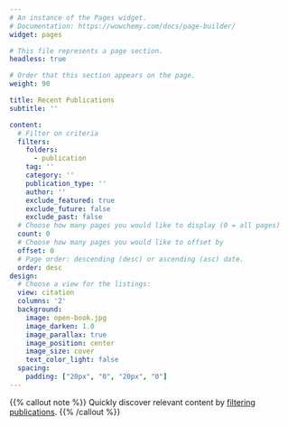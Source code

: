 ```yaml
---
# An instance of the Pages widget.
# Documentation: https://wowchemy.com/docs/page-builder/
widget: pages

# This file represents a page section.
headless: true

# Order that this section appears on the page.
weight: 90

title: Recent Publications
subtitle: ''

content:
  # Filter on criteria
  filters:
    folders:
      - publication
    tag: ''
    category: ''
    publication_type: ''
    author: ''
    exclude_featured: true
    exclude_future: false
    exclude_past: false
  # Choose how many pages you would like to display (0 = all pages)
  count: 0
  # Choose how many pages you would like to offset by
  offset: 0
  # Page order: descending (desc) or ascending (asc) date.
  order: desc
design:
  # Choose a view for the listings:
  view: citation
  columns: '2'
  background:
    image: open-book.jpg
    image_darken: 1.0
    image_parallax: true
    image_position: center
    image_size: cover
    text_color_light: false
  spacing:
    padding: ["20px", "0", "20px", "0"]
---
```


{{% callout note %}}
Quickly discover relevant content by [filtering publications](./publication/).
{{% /callout %}}
